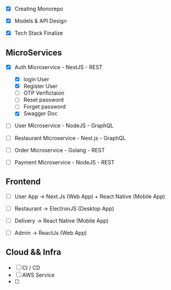 - [x] Creating Monorepo
- [x] Models & API Design
- [x] Tech Stack Finalize


## MicroServices
- [x] Auth Microservice - NestJS - REST
  - [x] login User
  - [x] Register User
  - [ ] OTP Verifictaion
  - [ ] Reset password
  - [ ] Forget password
  - [x] Swagger Doc

- [ ] User Microservice - NodeJS - GraphQL

- [ ] Restaurant Microservice - Nest.js - GraphQL

- [ ] Order Microservice - Golang - REST

- [ ] Payment Microservice - NodeJS - REST


## Frontend
- [ ] User App -> Next.Js (Web App) + React Native (Mobile App)
- [ ] Restaurant -> ElectronJS (Desktop App)
- [ ] Delivery -> React Native (Mobile App)
- [ ] Admin -> ReactJs (Web App)


## Cloud && Infra
- [ ] CI / CD
- [ ] AWS Service
- [ ] 